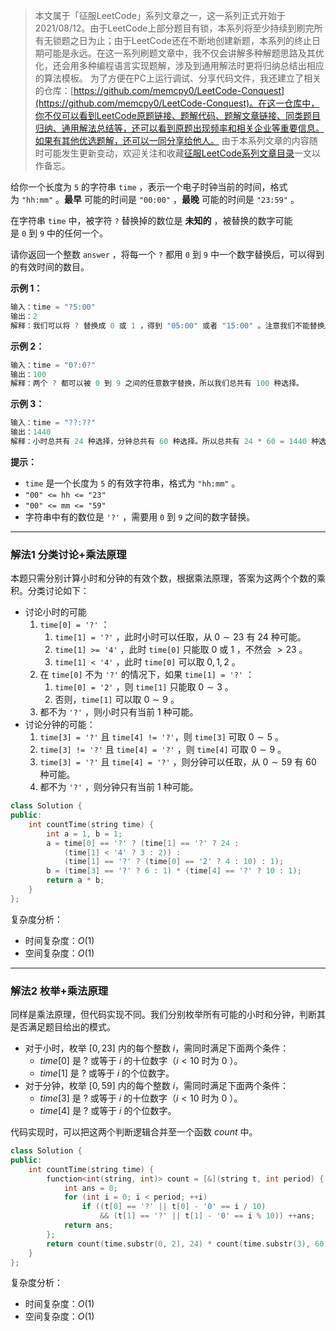 > 本文属于「征服LeetCode」系列文章之一，这一系列正式开始于2021/08/12。由于LeetCode上部分题目有锁，本系列将至少持续到刷完所有无锁题之日为止；由于LeetCode还在不断地创建新题，本系列的终止日期可能是永远。在这一系列刷题文章中，我不仅会讲解多种解题思路及其优化，还会用多种编程语言实现题解，涉及到通用解法时更将归纳总结出相应的算法模板。
> <b></b>
> 为了方便在PC上运行调试、分享代码文件，我还建立了相关的仓库：[https://github.com/memcpy0/LeetCode-Conquest](https://github.com/memcpy0/LeetCode-Conquest)。在这一仓库中，你不仅可以看到LeetCode原题链接、题解代码、题解文章链接、同类题目归纳、通用解法总结等，还可以看到原题出现频率和相关企业等重要信息。如果有其他优选题解，还可以一同分享给他人。
> <b></b>
> 由于本系列文章的内容随时可能发生更新变动，欢迎关注和收藏[征服LeetCode系列文章目录](https://memcpy0.blog.csdn.net/article/details/119656559)一文以作备忘。

给你一个长度为 `5` 的字符串 `time` ，表示一个电子时钟当前的时间，格式为 `"hh:mm"` 。**最早** 可能的时间是 `"00:00"` ，**最晚** 可能的时间是 `"23:59"` 。

在字符串 `time` 中，被字符 `?` 替换掉的数位是 **未知的** ，被替换的数字可能是 `0` 到 `9` 中的任何一个。

请你返回一个整数 `answer` ，将每一个 `?` 都用 `0` 到 `9` 中一个数字替换后，可以得到的有效时间的数目。

**示例 1：**
```java
输入：time = "?5:00"
输出：2
解释：我们可以将 ? 替换成 0 或 1 ，得到 "05:00" 或者 "15:00" 。注意我们不能替换成 2 ，因为时间 "25:00" 是无效时间。所以我们有两个选择。
```
**示例 2：**
```java
输入：time = "0?:0?"
输出：100
解释：两个 ? 都可以被 0 到 9 之间的任意数字替换，所以我们总共有 100 种选择。
```
**示例 3：**
```java
输入：time = "??:??"
输出：1440
解释：小时总共有 24 种选择，分钟总共有 60 种选择。所以总共有 24 * 60 = 1440 种选择。
```
**提示：**
-   `time` 是一个长度为 `5` 的有效字符串，格式为 `"hh:mm"` 。
-   `"00" <= hh <= "23"`
-   `"00" <= mm <= "59"`
-   字符串中有的数位是 `'?'` ，需要用 `0` 到 `9` 之间的数字替换。

---
### 解法1 分类讨论+乘法原理
本题只需分别计算小时和分钟的有效个数，根据乘法原理，答案为这两个个数的乘积。分类讨论如下：
- 讨论小时的可能
	1. `time[0] = '?'` ：
		1. `time[1] = '?'` ，此时小时可以任取，从 $0\sim 23$ 有 $24$ 种可能。
		2. `time[1] >= '4'` ，此时 `time[0]` 只能取 $0$ 或 $1$ ，不然会 $\gt 23$ 。
		3. `time[1] < '4'` ，此时 `time[0]` 可以取 $0, 1, 2$ 。
	2. 在 `time[0]` 不为 `'?'` 的情况下，如果 `time[1] = '?'` ：
		1. `time[0] = '2'` ，则 `time[1]` 只能取 $0 \sim 3$ 。
		2. 否则，`time[1]` 可以取 $0 \sim 9$ 。
	3. 都不为 `'?'` ，则小时只有当前 $1$ 种可能。
- 讨论分钟的可能：
	1. `time[3] = '?'` 且 `time[4] != '?'`，则 `time[3]` 可取 $0\sim 5$ 。
	2. `time[3] != '?'` 且 `time[4] = '?'` ，则 `time[4]` 可取 $0 \sim 9$ 。
	3. `time[3] = '?'` 且 `time[4] = '?'` ，则分钟可以任取，从 $0 \sim 59$ 有 $60$ 种可能。
	4. 都不为 `'?'` ，则分钟只有当前 $1$ 种可能。
```cpp
class Solution {
public:
    int countTime(string time) {
        int a = 1, b = 1;
        a = time[0] == '?' ? (time[1] == '?' ? 24 :
            (time[1] < '4' ? 3 : 2)) :
            (time[1] == '?' ? (time[0] == '2' ? 4 : 10) : 1);
        b = (time[3] == '?' ? 6 : 1) * (time[4] == '?' ? 10 : 1);
        return a * b;
    }
};
```
复杂度分析：
- 时间复杂度：$O(1)$
- 空间复杂度：$O(1)$ 

---
### 解法2 枚举+乘法原理
同样是乘法原理，但代码实现不同。我们分别枚举所有可能的小时和分钟，判断其是否满足题目给出的模式。
- 对于小时，枚举 $[0,23]$ 内的每个整数 $i$，需同时满足下面两个条件：
	- $\textit{time}[0]$ 是 $?$ 或等于 $i$ 的十位数字（$i<10$ 时为 $0$ ）。
	- $\textit{time}[1]$ 是 $?$ 或等于 $i$ 的个位数字。
- 对于分钟，枚举 $[0,59]$ 内的每个整数 $i$，需同时满足下面两个条件：
	- $\textit{time}[3]$ 是 $?$ 或等于 $i$ 的十位数字（$i<10$ 时为 $0$ ）。
	- $\textit{time}[4]$ 是 $?$ 或等于 $i$ 的个位数字。

代码实现时，可以把这两个判断逻辑合并至一个函数 $count$ 中。
```cpp
class Solution {
public:
    int countTime(string time) {
        function<int(string, int)> count = [&](string t, int period) {
            int ans = 0;
            for (int i = 0; i < period; ++i)
                if ((t[0] == '?' || t[0] - '0' == i / 10)
                    && (t[1] == '?' || t[1] - '0' == i % 10)) ++ans;
            return ans;
        };
        return count(time.substr(0, 2), 24) * count(time.substr(3), 60);
    }
};
```
复杂度分析：
- 时间复杂度：$O(1)$
- 空间复杂度：$O(1)$ 
 